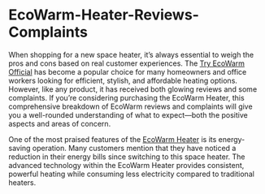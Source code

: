 # EcoWarm-Heater-Reviews-Complaints

When shopping for a new space heater, it’s always essential to weigh the pros and cons based on real customer experiences. The [Try EcoWarm Official](https://www.studocu.com/in/document/nirmala-college/artificial-intelligence/eco-warm-heater-best-season-for-use-a-smart-sustainable-solution-for-winter-comfort/113593749)  has become a popular choice for many homeowners and office workers looking for efficient, stylish, and affordable heating options. However, like any product, it has received both glowing reviews and some complaints.
If you’re considering purchasing the EcoWarm Heater, this comprehensive breakdown of EcoWarm reviews and complaints will give you a well-rounded understanding of what to expect—both the positive aspects and areas of concern.

One of the most praised features of the [EcoWarm Heater](https://www.reddit.com/user/KeyInternal5030/comments/1hcj1dc/ecowarm_the_future_of_consumer_reports/) is its energy-saving operation. Many customers mention that they have noticed a reduction in their energy bills since switching to this space heater. The advanced technology within the EcoWarm Heater provides consistent, powerful heating while consuming less electricity compared to traditional heaters.

